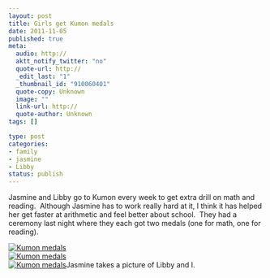 ```yaml
--- 
layout: post
title: Girls get Kumon medals
date: 2011-11-05
published: true
meta: 
  audio: http://
  aktt_notify_twitter: "no"
  quote-url: http://
  _edit_last: "1"
  _thumbnail_id: "910060401"
  quote-copy: Unknown
  image: ""
  link-url: http://
  quote-author: Unknown
tags: []

type: post
categories: 
- family
- jasmine
- Libby
status: publish
---
```

Jasmine and Libby go to Kumon every week to get extra drill on math and reading.  Although Jasmine has to work really hard at it, I think it has helped her get faster at arithmetic and feel better about school.  They had a ceremony last night where they each got two medals (one for math, one for reading).

[![](http://media.eick.us/2011/11/Libby-Halloween-4-333x500.jpg "Kumon medals")](http://media.eick.us/2011/11/Libby-Halloween-4.jpg)<br />[![](http://media.eick.us/2011/11/Libby-Halloween-3-333x500.jpg "Kumon medals")](http://media.eick.us/2011/11/Libby-Halloween-3.jpg)<br />[![](http://media.eick.us/2011/11/Libby-Halloween-5-500x333.jpg "Kumon medals")](http://media.eick.us/2011/11/Libby-Halloween-5.jpg)Jasmine takes a picture of Libby and I.
